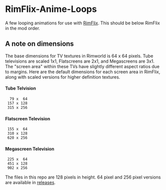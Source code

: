 # RimFlix-Anime-Loops
A few looping animations for use with <a href="https://github.com/ritsu/RimFlix">RimFlix</a>. This should be below RimFlix in the mod order.

## A note on dimensions
The base dimensions for TV textures in Rimworld is 64 x 64 pixels. Tube televisions are scaled 1x1, Flatscreens are 2x1, and Megascreens are 3x1. The "screen area" within these TVs have slightly different aspect ratios due to margins. Here are the default dimensions for each screen area in RimFlix, along with scaled versions for higher definition textures.

#### Tube Telvision
      79 x  64
     157 x 128
     315 x 256
    
#### Flatscreen Television
     155 x  64
     310 x 128
     620 x 256
    
#### Megascreen Television
     225 x  64
     451 x 128
     902 x 256

The files in this repo are 128 pixels in height. 64 pixel and 256 pixel versions are available in <a href="https://github.com/ritsu/RimFlix-Anime-Loops/releases">releases</a>.
